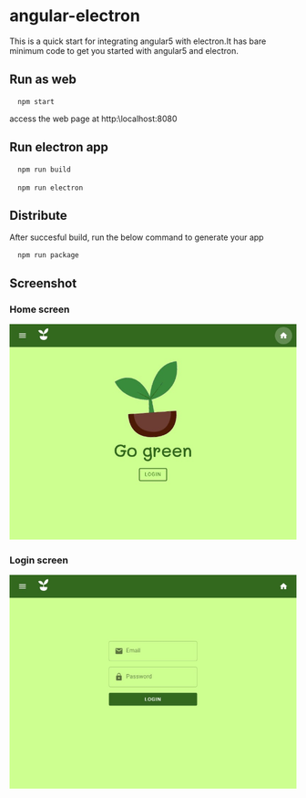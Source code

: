 # angular-electron
   This is a quick start for integrating angular5 with electron.It has bare minimum code to get you started with angular5 and electron.

## Run as web
 ```
   npm start
 ```  

  access the web page at http:\\localhost:8080 

## Run electron app
  ```
    npm run build

    npm run electron
  ```

## Distribute
    
  After succesful build, run the below command to generate your app
  ```
    npm run package
  ```

## Screenshot
### Home screen
![Application Screenshot](./docs/img/1.jpg)
### Login screen
![Application Screenshot](./docs/img/2.jpg)